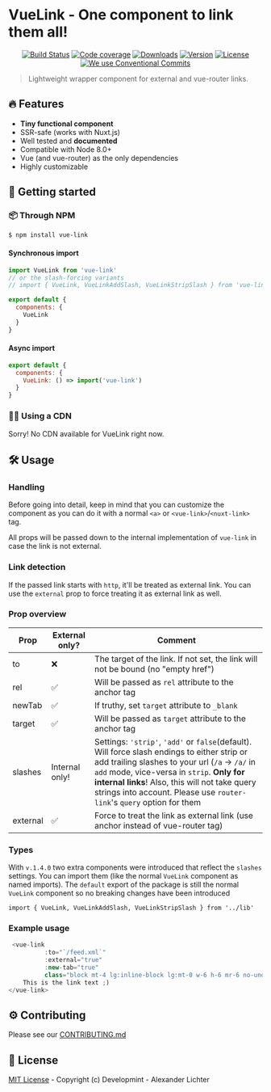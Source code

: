 # VueLink - One component to link them all!

<p align="center">
  <a href="https://travis-ci.com/Developmint/vue-link"><img src="https://travis-ci.com/Developmint/vue-link.svg?branch=master" alt="Build Status"></a>
  <a href="https://codecov.io/gh/Developmint/vue-link"><img src="https://codecov.io/gh/Developmint/vue-link/branch/master/graph/badge.svg" alt="Code coverage"></a>
  <a href="https://www.npmjs.com/package/vue-link"><img src="https://img.shields.io/npm/dm/vue-link.svg" alt="Downloads"></a>
  <a href="https://www.npmjs.com/package/vue-link"><img src="https://img.shields.io/npm/v/vue-link.svg" alt="Version"></a>
  <a href="https://www.npmjs.com/package/vue-link"><img src="https://img.shields.io/npm/l/vue-link.svg" alt="License"></a>
  <a href="https://conventionalcommits.org"><img src="https://img.shields.io/badge/Conventional%20Commits-1.0.0-yellow.svg" alt="We use Conventional Commits"></a>
</p>

> Lightweight wrapper component for external and vue-router links.

## :fire:  Features

- **Tiny functional component**
- SSR-safe (works with Nuxt.js)
- Well tested and **documented**
- Compatible with Node 8.0+
- Vue (and vue-router) as the only dependencies
- Highly customizable

## :mag_right: Getting started


### :package: Through NPM

```
$ npm install vue-link
```

#### Synchronous import

```js
import VueLink from 'vue-link'
// or the slash-forcing variants
// import { VueLink, VueLinkAddSlash, VueLinkStripSlash } from 'vue-link'

export default {
  components: {
    VueLink
  }
}

```

#### Async import

```js
export default {
  components: {
    VueLink: () => import('vue-link')
  }
}

```

### :link::x: Using a CDN

Sorry! No CDN available for VueLink right now.

## :hammer_and_wrench: Usage

### Handling

Before going into detail, keep in mind that you can customize the component
as you can do it with a normal `<a>` or `<vue-link>`/`<nuxt-link>` tag.

All props will be passed down to the internal implementation of `vue-link`
in case the link is not external.

### Link detection

If the passed link starts with `http`, it'll be treated as external link.
You can use the `external` prop to force treating it as external link as well.

### Prop overview


| Prop  |  External only?  | Comment |
| ---   |       ---        |   ---   |
| to    |  :x:             | The target of the link. If not set, the link will not be bound (no "empty href")|
| rel   |:white_check_mark:| Will be passed as `rel` attribute to the anchor tag|
|newTab |:white_check_mark:| If truthy, set `target` attribute to `_blank`|
|target |:white_check_mark:| Will be passed as `target` attribute to the anchor tag|
|slashes  | Internal only!   | Settings: `'strip'`, `'add'` or `false`(default). Will force slash endings to either strip or add trailing slashes to your url (`/a` -> `/a/` in `add` mode, vice-versa in `strip`. **Only for internal links**! Also, this will not take query strings into account. Please use `router-link`'s `query` option for them|
|external |:white_check_mark:| Force to treat the link as external link (use anchor instead of vue-router tag)|

### Types

With `v.1.4.0` two extra components were introduced that reflect the `slashes` settings.
You can import them (like the normal `VueLink` component as named imports).
The `default` export of the package is still the normal `VueLink` component so no breaking changes
have been introduced

`import { VueLink, VueLinkAddSlash, VueLinkStripSlash } from '../lib'`

### Example usage

```js
 <vue-link
          :to="`/feed.xml`"
          :external="true"
          :new-tab="true"
          class="block mt-4 lg:inline-block lg:mt-0 w-6 h-6 mr-6 no-underline">
    This is the link text ;)
</vue-link>
```

## :gear: Contributing

Please see our [CONTRIBUTING.md](./CONTRIBUTING.md)


## :bookmark_tabs: License

[MIT License](./LICENSE.md) - Copyright (c) Developmint - Alexander Lichter

